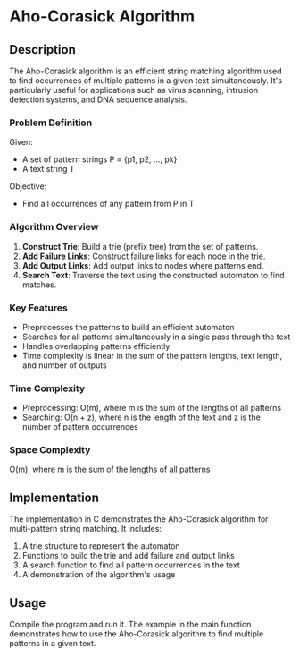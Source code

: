 # Aho-Corasick Algorithm

## Description

The Aho-Corasick algorithm is an efficient string matching algorithm used to find occurrences of multiple patterns in a given text simultaneously. It's particularly useful for applications such as virus scanning, intrusion detection systems, and DNA sequence analysis.

### Problem Definition

Given:
- A set of pattern strings P = {p1, p2, ..., pk}
- A text string T

Objective:
- Find all occurrences of any pattern from P in T

### Algorithm Overview

1. **Construct Trie**: Build a trie (prefix tree) from the set of patterns.
2. **Add Failure Links**: Construct failure links for each node in the trie.
3. **Add Output Links**: Add output links to nodes where patterns end.
4. **Search Text**: Traverse the text using the constructed automaton to find matches.

### Key Features

- Preprocesses the patterns to build an efficient automaton
- Searches for all patterns simultaneously in a single pass through the text
- Handles overlapping patterns efficiently
- Time complexity is linear in the sum of the pattern lengths, text length, and number of outputs

### Time Complexity

- Preprocessing: O(m), where m is the sum of the lengths of all patterns
- Searching: O(n + z), where n is the length of the text and z is the number of pattern occurrences

### Space Complexity

O(m), where m is the sum of the lengths of all patterns

## Implementation

The implementation in C demonstrates the Aho-Corasick algorithm for multi-pattern string matching. It includes:

1. A trie structure to represent the automaton
2. Functions to build the trie and add failure and output links
3. A search function to find all pattern occurrences in the text
4. A demonstration of the algorithm's usage

## Usage

Compile the program and run it. The example in the main function demonstrates how to use the Aho-Corasick algorithm to find multiple patterns in a given text.